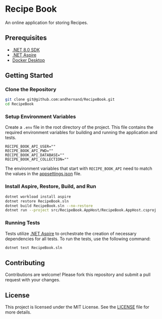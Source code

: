 # Recipe Book

An online application for storing Recipes.

## Prerequisites

- [.NET 8.0 SDK](https://dotnet.microsoft.com/download)
- [.NET Aspire](https://learn.microsoft.com/dotnet/aspire/)
- [Docker Desktop](https://www.docker.com/products/docker-desktop)

## Getting Started

### Clone the Repository

```bash
git clone git@github.com:andhernand/RecipeBook.git
cd RecipeBook
```

### Setup Environment Variables

Create a `.env` file in the root directory of the project. This file contains the required environment variables for building and running the application and tests.

```text
RECIPE_BOOK_API_USER=""
RECIPE_BOOK_API_PWD=""
RECIPE_BOOK_API_DATABASE=""
RECIPE_BOOK_API_COLLECTION=""
```

The environment variables that start with `RECIPE_BOOK_API` need to match the values in the [appsettings.json](src/RecipeBook.ApiService/appsettings.json) file.

### Install Aspire, Restore, Build, and Run

```bash
dotnet workload install aspire
dotnet restore RecipeBook.sln
dotnet build RecipeBook.sln --no-restore
dotnet run --project src/RecipeBook.AppHost/RecipeBook.AppHost.csproj
```

### Running Tests

Tests utilize [.NET Aspire](https://learn.microsoft.com/dotnet/aspire/) to orchestrate the creation of necessary dependencies for all tests. To run the tests, use the following command:

```bash
dotnet test RecipeBook.sln
```

## Contributing

Contributions are welcome! Please fork this repository and submit a pull request with your changes.

## License

This project is licensed under the MIT License. See the [LICENSE](LICENSE) file for more details.
